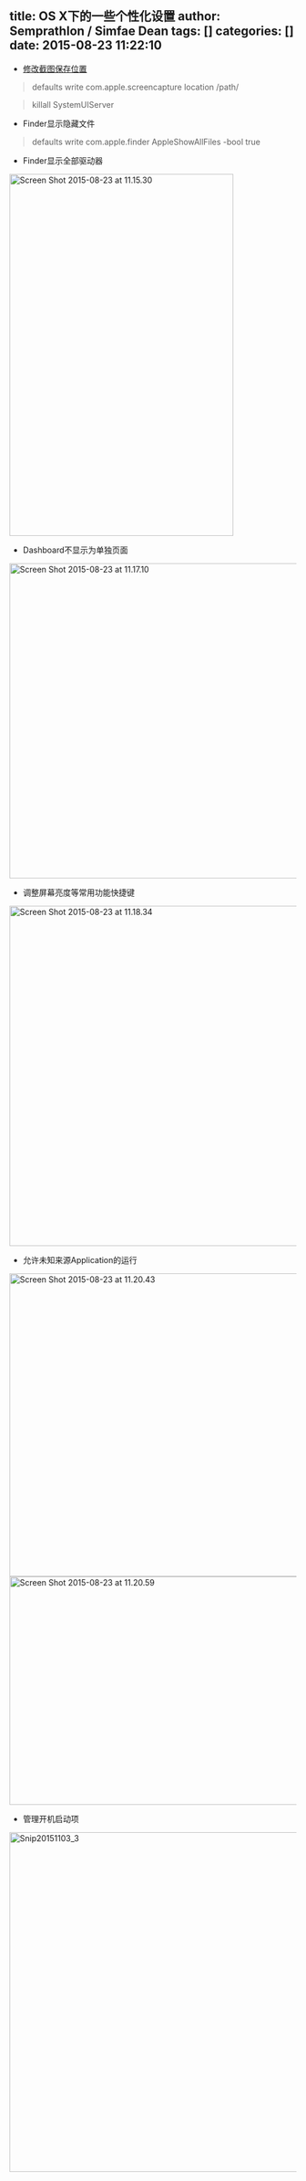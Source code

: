 title: OS X下的一些个性化设置
author: Semprathlon / Simfae Dean
tags: []
categories: []
date: 2015-08-23 11:22:10
---
* [修改截图保存位置](http://www.cnblogs.com/ygm900/p/4237593.html)   

> defaults write com.apple.screencapture location /path/   

> killall SystemUIServer   

* Finder显示隐藏文件

> defaults write com.apple.finder AppleShowAllFiles -bool true

* Finder显示全部驱动器

<img src="/blog/uploads/2015/08/Screen-Shot-2015-08-23-at-11.15.30.png" alt="Screen Shot 2015-08-23 at 11.15.30" width="393" height="634" class="alignnone size-full wp-image-1086" />

* Dashboard不显示为单独页面

<img src="/blog/uploads/2015/08/Screen-Shot-2015-08-23-at-11.17.10.png" alt="Screen Shot 2015-08-23 at 11.17.10" width="671" height="552" class="alignnone size-full wp-image-1088" />

* 调整屏幕亮度等常用功能快捷键

<img src="/blog/uploads/2015/08/Screen-Shot-2015-08-23-at-11.18.34.png" alt="Screen Shot 2015-08-23 at 11.18.34" width="671" height="596" class="alignnone size-full wp-image-1089" />

* 允许未知来源Application的运行

<img src="/blog/uploads/2015/08/Screen-Shot-2015-08-23-at-11.20.43.png" alt="Screen Shot 2015-08-23 at 11.20.43" width="732" height="531" class="alignnone size-full wp-image-1090" />

<img src="/blog/uploads/2015/08/Screen-Shot-2015-08-23-at-11.20.59.png" alt="Screen Shot 2015-08-23 at 11.20.59" width="640" height="400" class="alignnone size-full wp-image-1091" />

* 管理开机启动项

<a href="/blog/uploads/2015/08/Snip20151103_3.png"><img src="/blog/uploads/2015/08/Snip20151103_3.png" alt="Snip20151103_3" width="780" height="595" class="alignnone size-full wp-image-1356" /></a>